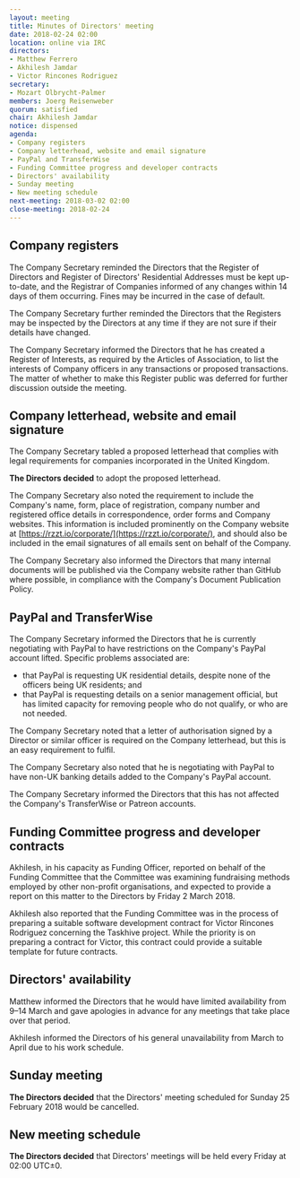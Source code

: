```yaml
---
layout: meeting
title: Minutes of Directors' meeting
date: 2018-02-24 02:00
location: online via IRC
directors: 
- Matthew Ferrero
- Akhilesh Jamdar
- Victor Rincones Rodriguez
secretary:
- Mozart Olbrycht-Palmer
members: Joerg Reisenweber
quorum: satisfied
chair: Akhilesh Jamdar
notice: dispensed
agenda:
- Company registers
- Company letterhead, website and email signature
- PayPal and TransferWise
- Funding Committee progress and developer contracts
- Directors' availability
- Sunday meeting
- New meeting schedule
next-meeting: 2018-03-02 02:00
close-meeting: 2018-02-24 
---
```


## Company registers

The Company Secretary reminded the Directors that the Register of Directors and Register of Directors' Residential Addresses must be kept up-to-date, and the Registrar of Companies informed of any changes within 14 days of them occurring. Fines may be incurred in the case of default.

The Company Secretary further reminded the Directors that the Registers may be inspected by the Directors at any time if they are not sure if their details have changed.

The Company Secretary informed the Directors that he has created a Register of Interests, as required by the Articles of Association, to list the interests of Company officers in any transactions or proposed transactions. The matter of whether to make this Register public was deferred for further discussion outside the meeting.

## Company letterhead, website and email signature

The Company Secretary tabled a proposed letterhead that complies with legal requirements for companies incorporated in the United Kingdom.

**The Directors decided** to adopt the proposed letterhead.

The Company Secretary also noted the requirement to include the Company's name, form, place of registration, company number and registered office details in correspondence, order forms and Company websites. This information is included prominently on the Company website at [https://rzzt.io/corporate/](https://rzzt.io/corporate/), and should also be included in the email signatures of all emails sent on behalf of the Company.

The Company Secretary also informed the Directors that many internal documents will be published via the Company website rather than GitHub where possible, in compliance with the Company's Document Publication Policy.

## PayPal and TransferWise

The Company Secretary informed the Directors that he is currently negotiating with PayPal to have restrictions on the Company's PayPal account lifted. Specific problems associated are:

- that PayPal is requesting UK residential details, despite none of the officers being UK residents; and
- that PayPal is requesting details on a senior management official, but has limited capacity for removing people who do not qualify, or who are not needed.

The Company Secretary noted that a letter of authorisation signed by a Director or similar officer is required on the Company letterhead, but this is an easy requirement to fulfil.

The Company Secretary also noted that he is negotiating with PayPal to have non-UK banking details added to the Company's PayPal account.

The Company Secretary informed the Directors that this has not affected the Company's TransferWise or Patreon accounts.

## Funding Committee progress and developer contracts

Akhilesh, in his capacity as Funding Officer, reported on behalf of the Funding Committee that the Committee was examining fundraising methods employed by other non-profit organisations, and expected to provide a report on this matter to the Directors by Friday 2 March 2018.

Akhilesh also reported that the Funding Committee was in the process of preparing a suitable software development contract for Victor Rincones Rodriguez concerning the Taskhive project. While the priority is on preparing a contract for Victor, this contract could provide a suitable template for future contracts.

## Directors' availability

Matthew informed the Directors that he would have limited availability from 9–14 March and gave apologies in advance for any meetings that take place over that period.

Akhilesh informed the Directors of his general unavailability from March to April due to his work schedule.

## Sunday meeting

**The Directors decided** that the Directors' meeting scheduled for Sunday 25 February 2018 would be cancelled.

## New meeting schedule

**The Directors decided** that Directors' meetings will be held every Friday at 02:00 UTC±0.
